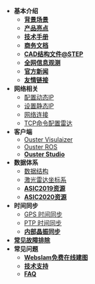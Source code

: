 - **基本介绍**
    - **[背景场景](/background)**
    - **[产品亮点](/highlights)**
    - **[技术手册](/catalog)**
    - **[商务文档](/doc)**
    - **[CAD结构文件@STEP](/cad)**
    - **[全网信息观测](https://io.oslidar.com/)**
    - **[官方新闻](https://ouster.com/press/)**
    - **[友情链接](/links)**
- **网络相关**
    - [配置动态IP](dhcp.md)
    - [设置静态IP](staticIP.md)
    - [网络连接](network.md)
    - [TCP命令配置雷达](tcpCommand.md)
- **客户端**
    - [Ouster Visulaizer](OusterViz.md)
    - [Ouster ROS](OusterROS.md)
    - **[Ouster Studio](/OusterStudio)**
- **数据体系**
    - [数据结构](datastructure.md)
    - [激光雷达坐标系](coordinate.md)
    - **[ASIC2019资源](/asic2019)**
    - **[ASIC2020资源](/asic2020)**
- **时间同步**
    - [GPS 时间同步](syncGPS.md)
    - [PTP 时间同步](syncPTP.md)
    - **[内部晶振同步](/osc)**
- [**常见故障排除**](troubleshooting.md)
- **常见问题**
    - **[Webslam免费在线建图](/webslam)**
    - **[技术支持](https://ouster.atlassian.net/servicedesk/customer/portal/8/group/22/create/86)**
    - **[FAQ](/faq)**

